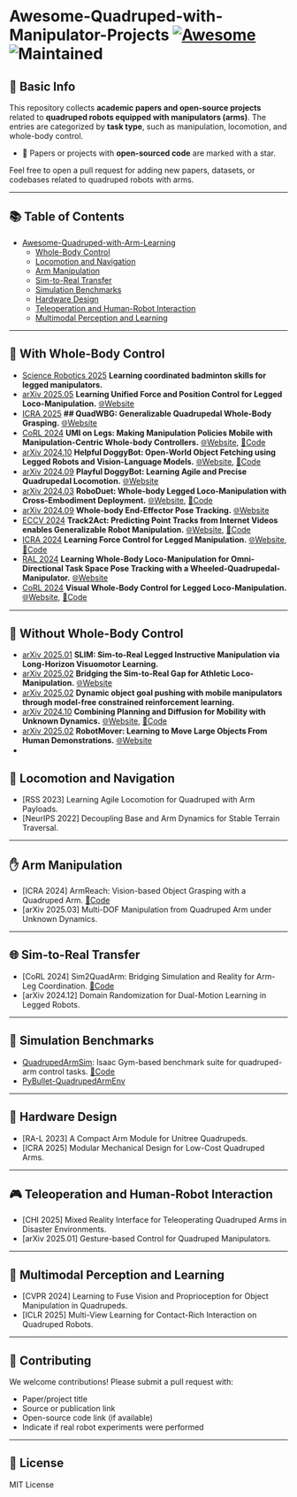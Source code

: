 # Awesome-Quadruped-with-Manipulator-Projects [![Awesome](https://awesome.re/badge.svg)](https://awesome.re) ![Maintained](https://img.shields.io/badge/Maintained%3F-yes-brightgreen.svg)

## 🦾 Basic Info
This repository collects **academic papers and open-source projects** related to **quadruped robots equipped with manipulators (arms)**. The entries are categorized by **task type**, such as manipulation, locomotion, and whole-body control.

<!-- - 📌 **Real robot experiments** are highly preferred. -->
- 🌟 Papers or projects with **open-sourced code** are marked with a star.

Feel free to open a pull request for adding new papers, datasets, or codebases related to quadruped robots with arms.

---

## 📚 Table of Contents

- [Awesome-Quadruped-with-Arm-Learning](##awesome-quadruped-with-arm-learning)
  - [Whole-Body Control](##whole-body-control)
  - [Locomotion and Navigation](##objects-grasping)
  - [Arm Manipulation](##arm-manipulation)
  - [Sim-to-Real Transfer](##sim-to-real-transfer)
  - [Simulation Benchmarks](##simulation-benchmarks)
  - [Hardware Design](##hardware-design)
  - [Teleoperation and Human-Robot Interaction](##teleoperation-and-human-robot-interaction)
  - [Multimodal Perception and Learning](##multimodal-perception-and-learning)

---

## 🦿 With Whole-Body Control
- [Science Robotics 2025](https://www.science.org/doi/epdf/10.1126/scirobotics.adu3922) **Learning coordinated badminton skills for legged manipulators.** 
- [arXiv 2025.05](https://arxiv.org/abs/2505.20829) **Learning Unified Force and Position Control for Legged Loco-Manipulation.** [🌐Website](https://unified-force.github.io/) 
- [ICRA 2025](https://arxiv.org/abs/2411.06782) **## QuadWBG: Generalizable Quadrupedal Whole-Body Grasping.** [🌐Website](https://quadwbg.github.io/)
- [CoRL 2024](https://arxiv.org/abs/2407.10353) **UMI on Legs: Making Manipulation Policies Mobile with Manipulation-Centric Whole-body Controllers.** [🌐Website](https://umi-on-legs.github.io/), [🌟Code](https://github.com/real-stanford/umi-on-legs)
- [arXiv 2024.10](https://arxiv.org/abs/2410.00231) **Helpful DoggyBot: Open-World Object Fetching using Legged Robots and Vision-Language Models.** [🌐Website](https://helpful-doggybot.github.io/), [🌟Code](https://github.com/WooQi57/Helpful-Doggybot)
- [arXiv 2024.09](https://arxiv.org/abs/2409.19920) **Playful DoggyBot: Learning Agile and Precise Quadrupedal Locomotion.** [🌐Website](https://playful-doggybot.github.io/)
- [arXiv 2024.03](https://arxiv.org/abs/2403.17367v4) **RoboDuet: Whole-body Legged Loco-Manipulation with Cross-Embodiment Deployment.** [🌐Website](https://locomanip-duet.github.io/), [🌟Code](https://github.com/locomanip-duet/RoboDuet)
- [arXiv 2024.09](https://arxiv.org/abs/2409.16048) **Whole-body End-Effector Pose Tracking.** [🌐Website](https://leggedrobotics.github.io/wholebody-pose-control/)
- [ECCV 2024](https://arxiv.org/abs/2405.01527) **Track2Act: Predicting Point Tracks from Internet Videos enables Generalizable Robot Manipulation.** [🌐Website](https://homangab.github.io/track2act/), [🌟Code](https://github.com/homangab/Track-2-Act/)
- [ICRA 2024](https://arxiv.org/abs/2405.01402) **Learning Force Control for Legged Manipulation.** [🌐Website](https://tif-twirl-13.github.io/learning-compliance), [🌟Code](https://github.com/Improbable-AI/learning-compliance)
- [RAL 2024](https://arxiv.org/abs/2412.03012) **Learning Whole-Body Loco-Manipulation for Omni-Directional Task Space Pose Tracking with a Wheeled-Quadrupedal-Manipulator.** [🌐Website](https://clearlab-sustech.github.io/RFM_loco_mani/)
- [CoRL 2024](https://arxiv.org/abs/2403.16967) **Visual Whole-Body Control for Legged Loco-Manipulation.** [🌐Website](https://wholebody-b1.github.io/), [🌟Code](https://github.com/Ericonaldo/visual_wholebody)


---

## 🦿 Without Whole-Body Control
- [arXiv 2025.01](https://arxiv.org/abs/2501.09905) **SLIM: Sim-to-Real Legged Instructive Manipulation via Long-Horizon Visuomotor Learning.**
- [arXiv 2025.02](https://arxiv.org/abs/2502.10894) **Bridging the Sim-to-Real Gap for Athletic Loco-Manipulation.** [🌐Website](https://uan.csail.mit.edu/) 
- [arXiv 2025.02](https://arxiv.org/abs/2502.01546) **Dynamic object goal pushing with mobile manipulators through model-free constrained reinforcement learning.**
- [arXiv 2024.10](https://arxiv.org/abs/2410.06911) **Combining Planning and Diffusion for Mobility with Unknown Dynamics.** [🌐Website](https://yravan.github.io/plannerorderedpolicy/), [🌟Code](https://github.com/zt-yang/diffusion-ccsp)
- [arXiv 2025.02](https://arxiv.org/abs/2502.05271) **RobotMover: Learning to Move Large Objects From Human Demonstrations.** [🌐Website](https://easypapersniper.github.io/projects/robotMover/robotMover.html)
- 

## 🐾 Locomotion and Navigation
- [RSS 2023] Learning Agile Locomotion for Quadruped with Arm Payloads.
- [NeurIPS 2022] Decoupling Base and Arm Dynamics for Stable Terrain Traversal.

---

## ✋ Arm Manipulation
- [ICRA 2024] ArmReach: Vision-based Object Grasping with a Quadruped Arm. [🌟Code](https://github.com/author/armreach)
- [arXiv 2025.03] Multi-DOF Manipulation from Quadruped Arm under Unknown Dynamics.

---

## 🌐 Sim-to-Real Transfer
- [CoRL 2024] Sim2QuadArm: Bridging Simulation and Reality for Arm-Leg Coordination. [🌟Code](https://github.com/author/sim2quadarm)
- [arXiv 2024.12] Domain Randomization for Dual-Motion Learning in Legged Robots.

---

## 🧪 Simulation Benchmarks
- [QuadrupedArmSim](https://github.com/example/quadrupedarmsim): Isaac Gym-based benchmark suite for quadruped-arm control tasks. [🌟Code](https://github.com/example/quadrupedarmsim)
- [PyBullet-QuadrupedArmEnv](https://github.com/example/pybullet-quadruped-arm-env)

---

## 🔧 Hardware Design
- [RA-L 2023] A Compact Arm Module for Unitree Quadrupeds.
- [ICRA 2025] Modular Mechanical Design for Low-Cost Quadruped Arms.

---

## 🎮 Teleoperation and Human-Robot Interaction
- [CHI 2025] Mixed Reality Interface for Teleoperating Quadruped Arms in Disaster Environments.
- [arXiv 2025.01] Gesture-based Control for Quadruped Manipulators.

---

## 🎯 Multimodal Perception and Learning
- [CVPR 2024] Learning to Fuse Vision and Proprioception for Object Manipulation in Quadrupeds.
- [ICLR 2025] Multi-View Learning for Contact-Rich Interaction on Quadruped Robots.

---

## 🤝 Contributing

We welcome contributions! Please submit a pull request with:
- Paper/project title
- Source or publication link
- Open-source code link (if available)
- Indicate if real robot experiments were performed

---

## 📜 License
MIT License

